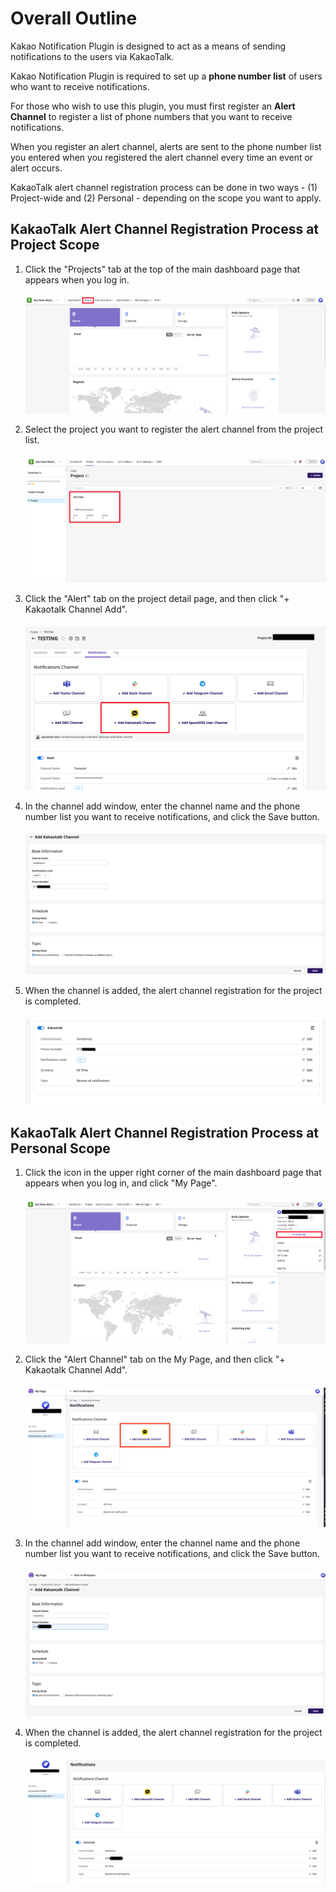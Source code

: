 # Overall Outline

Kakao Notification Plugin is designed to act as a means of sending notifications to the users via KakaoTalk.

Kakao Notification Plugin is required to set up a **phone number list** of users who want to receive notifications.

For those who wish to use this plugin, you must first register an **Alert Channel** to register a list of phone numbers
that
you want to receive notifications.

When you register an alert channel, alerts are sent to the phone number list you entered when you registered the alert
channel every time an event or alert occurs.

KakaoTalk alert channel registration process can be done in two ways - (1) Project-wide and (2) Personal - depending on
the scope you want to apply.

## KakaoTalk Alert Channel Registration Process at Project Scope

1. Click the "Projects" tab at the top of the main dashboard page that appears when you log in.
   ####
   ![project_1](../images/en/project/project_en_0.png)


2. Select the project you want to register the alert channel from the project list.
   ####
   ![project_2](../images/en/project/project_en_1.png)


3. Click the "Alert" tab on the project detail page, and then click "+ Kakaotalk Channel Add".
   ####
   ![project_3](../images/en/project/project_en_2.png)


4. In the channel add window, enter the channel name and the phone number list you want to receive notifications, and
   click the Save button.
   ####
   ![project_4](../images/en/project/project_en_3.png)


5. When the channel is added, the alert channel registration for the project is completed.
   ####
   ![project_5](../images/en/project/project_en_4.png)

## KakaoTalk Alert Channel Registration Process at Personal Scope

1. Click the icon in the upper right corner of the main dashboard page that appears when you log in, and click "My
   Page".
   ####
   ![personal_1](../images/en/personal/personal_en_1.png)


2. Click the "Alert Channel" tab on the My Page, and then click "+ Kakaotalk Channel Add".
   ####
   ![personal_2](../images/en/personal/personal_en_2.png)


3. In the channel add window, enter the channel name and the phone number list you want to receive notifications, and
   click the Save button.
   ####
   ![personal_3](../images/en/personal/personal_en_3.png)


4. When the channel is added, the alert channel registration for the project is completed.
   ####
   ![personal_4](../images/en/personal/personal_en_4.png)


